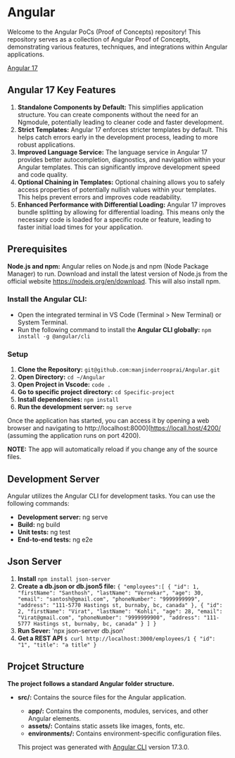 # Angular
Welcome to the Angular PoCs (Proof of Concepts) repository! This repository serves as a collection of Angular Proof of Concepts, demonstrating various features, techniques, and integrations within Angular applications.

[Angular 17](https://angular.dev/)

## Angular 17 Key Features
1. **Standalone Components by Default:** This simplifies application structure. You can create components without the need for an Ngmodule, potentially leading to cleaner code and faster development.
2. **Strict Templates:** Angular 17 enforces stricter templates by default. This helps catch errors early in the development process, leading to more robust applications.
3. **Improved Language Service:** The language service in Angular 17 provides better autocompletion, diagnostics, and navigation within your Angular templates. This can significantly improve development speed and code quality.
4. **Optional Chaining in Templates:** Optional chaining allows you to safely access properties of potentially nullish values within your templates. This helps prevent errors and improves code readability.
5. **Enhanced Performance with Differential Loading:** Angular 17 improves bundle splitting by allowing for differential loading. This means only the necessary code is loaded for a specific route or feature, leading to faster initial load times for your application.
   
## Prerequisites
**Node.js and npm:** Angular relies on Node.js and npm (Node Package Manager) to run. Download and install the latest version of Node.js from the official website https://nodejs.org/en/download. This will also install npm.

### Install the Angular CLI:
- Open the integrated terminal in VS Code (Terminal > New Terminal) or System Terminal.
- Run the following command to install the **Angular CLI globally:**
  `npm install -g @angular/cli`

### Setup
1. **Clone the Repository:**
   `git@github.com:manjinderrooprai/Angular.git`
2. **Open Directory:**
   `cd ~/Angular`
3. **Open Project in Vscode:**
   `code .`
4. **Go to specific project directory:**
   `cd Specific-project`
5. **Install dependencies:**
   `npm install`
6. **Run the development server:**
   `ng serve`
   
Once the application has started, you can access it by opening a web browser and navigating to http://localhost:8000](https://locall.host/4200/ (assuming the application runs on port 4200).

**NOTE:** The app will automatically reload if you change any of the source files.

## Development Server
Angular utilizes the Angular CLI for development tasks. You can use the following commands:

* **Development server:** ng serve
* **Build:** ng build
* **Unit tests:** ng test
* **End-to-end tests:** ng e2e

## Json Server
1. **Install** `npm install json-server`
2. **Create a db.json or db.json5 file:**
`{ "employees":[
  {
    "id": 1,
    "firstName": "Santhosh",
    "lastName": "Vernekar",
    "age": 30,
    "email": "santosh@gmail.com",
    "phoneNumber": "9999999999",
    "address": "111-5770 Hastings st, burnaby, bc, canada"
  },
  {
    "id": 2,
    "firstName": "Virat",
    "lastName": "Kohli",
    "age": 28,
    "email": "Virat@gmail.com",
    "phoneNumber": "9999999900",
    "address": "111-5777 Hastings st, burnaby, bc, canada"
  }
]
}`
3. **Run Sever:** 'npx json-server db.json'
4. **Get a REST API**
`$ curl http://localhost:3000/employees/1
{
  "id": "1",
  "title": "a title"
}`

## Projcet Structure
**The project follows a standard Angular folder structure.**
- **src/:** Contains the source files for the Angular application.
    - **app/:** Contains the components, modules, services, and other Angular elements.
    - **assets/:** Contains static assets like images, fonts, etc.
    - **environments/:** Contains environment-specific configuration files.

    This project was generated with [Angular CLI](https://github.com/angular/angular-cli) version 17.3.0.
